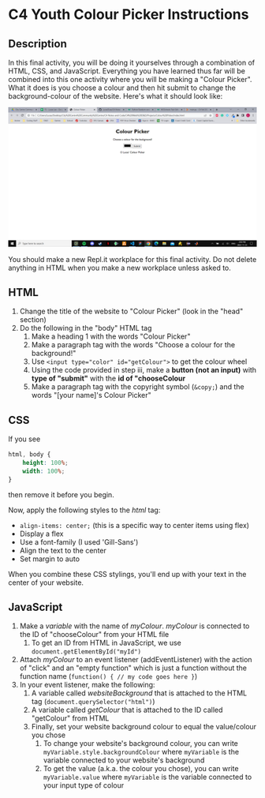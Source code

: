 # C4 Youth Colour Picker Instructions

## Description

In this final activity, you will be doing it yourselves through a combination of HTML, CSS, and JavaScript. Everything you have learned thus far will be combined into this one activity where you will be making a "Colour Picker". What it does is you choose a colour and then hit submit to change the background-colour of the website. Here's what it should look like:

![example](snapshot.PNG)

You should make a new Repl.it workplace for this final activity. Do not delete anything in HTML when you make a new workplace unless asked to.

## HTML

1) Change the title of the website to "Colour Picker" (look in the "head" section)
2) Do the following in the "body" HTML tag
    1) Make a heading 1 with the words "Colour Picker"
    2) Make a paragraph tag with the words "Choose a colour for the background!"
    3) Use ``<input type="color" id="getColour">`` to get the colour wheel
    4) Using the code provided in step iii, make a **button (not an input)** with **type of "submit"** with the **id of "chooseColour**
    5) Make a paragraph tag with the copyright symbol (``&copy;``) and the words "[your name]'s Colour Picker"

## CSS

If you see

```css
html, body {
    height: 100%;
    width: 100%;
}
```

then remove it before you begin.

Now, apply the following styles to the *html* tag:

- ``align-items: center;`` (this is a specific way to center items using flex)
- Display a flex
- Use a font-family (I used 'Gill-Sans')
- Align the text to the center
- Set margin to auto

When you combine these CSS stylings, you'll end up with your text in the center of your website.

## JavaScript

1) Make a *variable* with the name of *myColour*. *myColour* is connected to the ID of "chooseColour" from your HTML file
    1) To get an ID from HTML in JavaScript, we use ``document.getElementById("myId")``
2) Attach *myColour* to an event listener (addEventListener) with the action of "click" and an "empty function" which is just a function without the function name (``function() { // my code goes here }``)
3) In your event listener, make the following:
    1) A variable called *websiteBackground* that is attached to the HTML tag (``document.querySelector("html")``)
    2) A variable called *getColour* that is attached to the ID called "getColour" from HTML
    3) Finally, set your website background colour to equal the value/colour you chose
        1) To change your website's background colour, you can write ``myVariable.style.backgroundColour`` where ``myVariable`` is the variable connected to your website's background
        2) To get the value (a.k.a. the colour you chose), you can write ``myVariable.value`` where ``myVariable`` is the variable connected to your input type of colour
